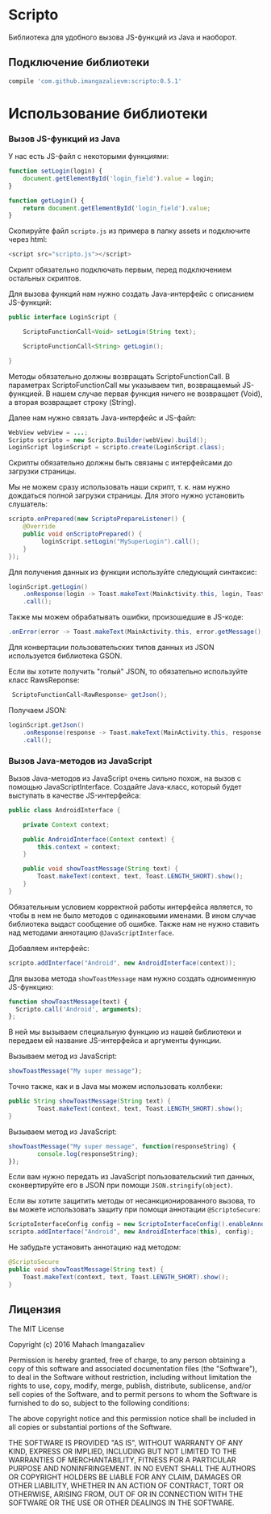 # Scripto
Библиотека для удобного вызова JS-функций из Java и наоборот.

## Подключение библиотеки

```gradle
compile 'com.github.imangazalievm:scripto:0.5.1'
```

# Использование библиотеки

### Вызов JS-функций из Java

У нас есть JS-файл с некоторыми функциями:

```javascript
function setLogin(login) {
    document.getElementById('login_field').value = login;
}

function getLogin() {
    return document.getElementById('login_field').value;
}
```

Скопируйте файл ```scripto.js``` из примера в папку assets и подключите через html:

```java
<script src="scripto.js"></script>
```
Скрипт обязательно подключать первым, перед подключением остальных скриптов.

Для вызова функций нам нужно создать Java-интерфейс с описанием JS-функций:

```java
public interface LoginScript {

    ScriptoFunctionCall<Void> setLogin(String text);

    ScriptoFunctionCall<String> getLogin();

}
```

Методы обязательно должны возвращать ScriptoFunctionCall. В параметрах ScriptoFunctionCall мы указываем тип, возвращаемый JS-функцией. В нашем случае первая функция ничего не возвращает (Void), а вторая возвращает строку (String).

Далее нам нужно связать Java-интерфейс и JS-файл:
```java
WebView webView = ...;
Scripto scripto = new Scripto.Builder(webView).build();
LoginScript loginScript = scripto.create(LoginScript.class);
```

Скрипты обязательно должны быть связаны с интерфейсами до загрузки страницы.

Мы не можем сразу использовать наши скрипт, т. к. нам нужно дождаться полной загрузки страницы. Для этого нужно установить слушатель:

```java
scripto.onPrepared(new ScriptoPrepareListener() {
    @Override
    public void onScriptoPrepared() {
         loginScript.setLogin("MySuperLogin").call();
    }
});
```

Для получения данных из функции используйте следующий синтаксис:

```java
loginScript.getLogin()
    .onResponse(login -> Toast.makeText(MainActivity.this, login, Toast.LENGTH_LONG).show())
    .call();
```

Также мы можем обрабатывать ошибки, произошедшие в JS-коде:

```java
.onError(error -> Toast.makeText(MainActivity.this, error.getMessage(), Toast.LENGTH_SHORT).show())
```

Для конвертации пользовательских типов данных из JSON используется библиотека GSON.

Если вы хотите получить "голый" JSON, то обязательно используйте класс RawsReponse:

```java
 ScriptoFunctionCall<RawResponse> getJson();
```

Получаем JSON:

```java
loginScript.getJson()
    .onResponse(response -> Toast.makeText(MainActivity.this, response.getResponse(), Toast.LENGTH_LONG).show())
    .call();
```

### Вызов Java-методов из JavaScript

Вызов Java-методов из JavaScript очень сильно похож, на вызов с помощью JavaScriptInterface. Создайте Java-класс, который будет выступать в качестве JS-интерфейса:

```java
public class AndroidInterface {

    private Context context;

    public AndroidInterface(Context context) {
        this.context = context;
    }

    public void showToastMessage(String text) {
        Toast.makeText(context, text, Toast.LENGTH_SHORT).show();
    }
}
```
Обязательным условием корректной работы интерфейса является, то чтобы в нем не было методов с одинаковыми именами. В ином случае библиотека выдаст сообщение об ошибке. Также нам не нужно ставить над методами аннотацию ```@JavaScriptInterface```.

Добавляем интерфейс:

```java
scripto.addInterface("Android", new AndroidInterface(context));
```

Для вызова метода ```showToastMessage``` нам нужно создать одноименную JS-функцию:

```javascript
function showToastMessage(text) {
  Scripto.call('Android', arguments);
};
```

В ней мы вызываем специальную функцию из нашей библиотеки и передаем ей название JS-интерфейса и аргументы функции.

Вызываем метод из JavaScript:

```javascript
showToastMessage("My super message");
```

Точно также, как и в Java мы можем использовать коллбеки:
```java
public String showToastMessage(String text) {
        Toast.makeText(context, text, Toast.LENGTH_SHORT).show();
}
```

Вызываем метод из JavaScript:

```javascript
showToastMessage("My super message", function(responseString) {
        console.log(responseString);
});
```

Если вам нужно передать из JavaScript пользовательский тип данных, сконвертируйте его в JSON при помощи ```JSON.stringify(object)```.

Если вы хотите защитить методы от несанкционированного вызова, то вы можете использовать защиту при помощи аннотации ```@ScriptoSecure```:

```java
ScriptoInterfaceConfig config = new ScriptoInterfaceConfig().enableAnnotationProtection(true);
scripto.addInterface("Android", new AndroidInterface(this), config);
```

Не забудьте установить аннотацию над методом:

```java
@ScriptoSecure
public void showToastMessage(String text) {
    Toast.makeText(context, text, Toast.LENGTH_SHORT).show();
}
```

## Лицензия

The MIT License

Copyright (c) 2016 Mahach Imangazaliev 

Permission is hereby granted, free of charge, to any person obtaining a copy of this software and associated documentation files (the "Software"), to deal in the Software without restriction, including without limitation the rights to use, copy, modify, merge, publish, distribute, sublicense, and/or sell copies of the Software, and to permit persons to whom the Software is furnished to do so, subject to the following conditions:

The above copyright notice and this permission notice shall be included in all copies or substantial portions of the Software.

THE SOFTWARE IS PROVIDED "AS IS", WITHOUT WARRANTY OF ANY KIND, EXPRESS OR IMPLIED, INCLUDING BUT NOT LIMITED TO THE WARRANTIES OF MERCHANTABILITY, FITNESS FOR A PARTICULAR PURPOSE AND NONINFRINGEMENT. IN NO EVENT SHALL THE AUTHORS OR COPYRIGHT HOLDERS BE LIABLE FOR ANY CLAIM, DAMAGES OR OTHER LIABILITY, WHETHER IN AN ACTION OF CONTRACT, TORT OR OTHERWISE, ARISING FROM, OUT OF OR IN CONNECTION WITH THE SOFTWARE OR THE USE OR OTHER DEALINGS IN THE SOFTWARE.
